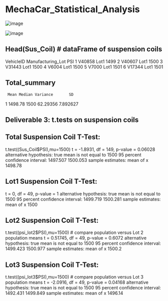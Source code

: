 # MechaCar_Statistical_Analysis

![image](https://user-images.githubusercontent.com/70987568/136720605-2216b109-05ea-4f49-8a11-521dd46e8b5f.png)


![image](https://user-images.githubusercontent.com/70987568/136718493-9bd53b9f-5d49-488b-8da5-35d210f22c03.png)


## Head(Sus_Coil) # dataFrame of suspension coils

VehicleID Manufacturing_Lot  PSI
1    V40858              Lot1 1499
2    V40607              Lot1 1500
3    V31443              Lot1 1500
4     V6004              Lot1 1500
5     V7000              Lot1 1501
6    V17344              Lot1 1501

## Total_summary 

     Mean Median Variance       SD
1 1498.78   1500 62.29356 7.892627

## Deliverable 3: t.tests on suspension coils

## Total Suspension Coil T-Test:

t.test((Sus_Coil$PSI),mu=1500)
t = -1.8931, df = 149, p-value = 0.06028
alternative hypothesis: true mean is not equal to 1500
95 percent confidence interval:
 1497.507 1500.053
sample estimates:
mean of x 
  1498.78 
 
## Lot1 Suspension Coil T-Test:

t = 0, df = 49, p-value = 1
alternative hypothesis: true mean is not equal to 1500
95 percent confidence interval:
 1499.719 1500.281
sample estimates:
mean of x 
     1500 

## Lot2 Suspension Coil T-Test:

t.test((psi_lot2$PSI),mu=1500) # compare population versus Lot 2 population means
t = 0.51745, df = 49, p-value = 0.6072
alternative hypothesis: true mean is not equal to 1500
95 percent confidence interval:
 1499.423 1500.977
sample estimates:
mean of x 
   1500.2 

##  Lot3 Suspension Coil T-Test:

t.test((psi_lot3$PSI),mu=1500) # compare population versus Lot 3 population means
t = -2.0916, df = 49, p-value = 0.04168
alternative hypothesis: true mean is not equal to 1500
95 percent confidence interval:
 1492.431 1499.849
sample estimates:
mean of x 
  1496.14 
